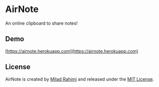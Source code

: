 # AirNote
An online clipboard to share notes!

## Demo
[https://airnote.herokuapp.com](https://airnote.herokuapp.com)

## License
AirNote is created by [Milad Rahimi](https://miladrahimi.com) and released under
the [MIT License](http://opensource.org/licenses/mit-license.php).
